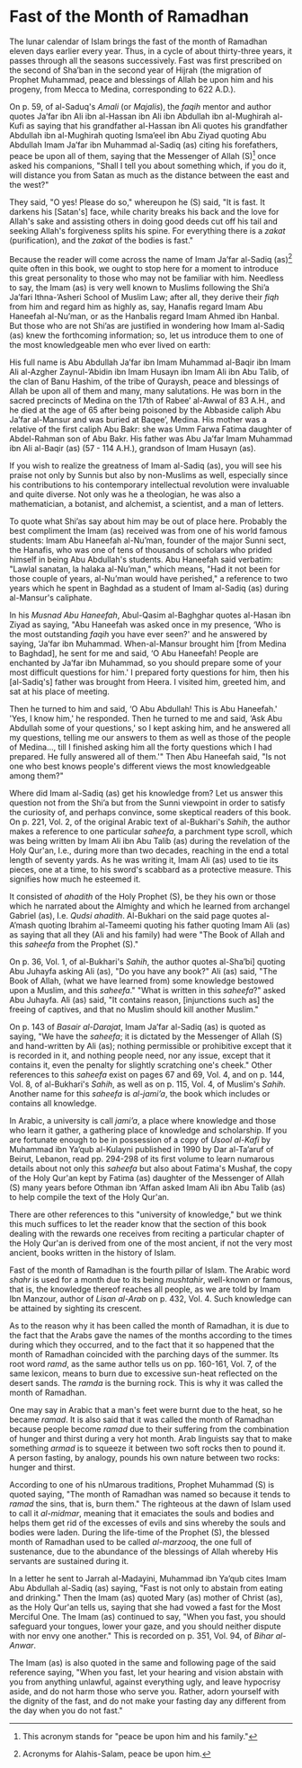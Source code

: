 Fast of the Month of Ramadhan
=============================

The lunar calendar of Islam brings the fast of the month of Ramadhan
eleven days earlier every year. Thus, in a cycle of about thirty-three
years, it passes through all the seasons successively. Fast was first
prescribed on the second of Sha’ban in the second year of Hijrah (the
migration of Prophet Muhammad, peace and blessings of Allah be upon him
and his progeny, from Mecca to Medina, corresponding to 622 A.D.).

On p. 59, of al-Saduq's *Amali* (or *Majalis*), the *faqih* mentor and
author quotes Ja’far ibn Ali ibn al-Hassan ibn Ali ibn Abdullah ibn
al-Mughirah al-Kufi as saying that his grandfather al-Hassan ibn Ali
quotes his grandfather Abdullah ibn al-Mughirah quoting Isma’eel ibn Abu
Ziyad quoting Abu Abdullah Imam Ja’far ibn Muhammad al-Sadiq (as) citing
his forefathers, peace be upon all of them, saying that the Messenger of
Allah (S)[^1] once asked his companions, "Shall I tell you about
something which, if you do it, will distance you from Satan as much as
the distance between the east and the west?"

They said, "O yes! Please do so," whereupon he (S) said, "It is fast. It
darkens his [Satan's] face, while charity breaks his back and the love
for Allah's sake and assisting others in doing good deeds cut off his
tail and seeking Allah's forgiveness splits his spine. For everything
there is a *zakat* (purification), and the *zakat* of the bodies is
fast."

Because the reader will come across the name of Imam Ja’far al-Sadiq
(as)[^2] quite often in this book, we ought to stop here for a moment to
introduce this great personality to those who may not be familiar with
him. Needless to say, the Imam (as) is very well known to Muslims
following the Shi’a Ja’fari Ithna-’Asheri School of Muslim Law; after
all, they derive their *fiqh* from him and regard him as highly as, say,
Hanafis regard Imam Abu Haneefah al-Nu’man, or as the Hanbalis regard
Imam Ahmed ibn Hanbal. But those who are not Shi’as are justified in
wondering how Imam al-Sadiq (as) knew the forthcoming information; so,
let us introduce them to one of the most knowledgeable men who ever
lived on earth:

His full name is Abu Abdullah Ja’far ibn Imam Muhammad al-Baqir ibn Imam
Ali al-Azgher Zaynul-’Abidin ibn Imam Husayn ibn Imam Ali ibn Abu Talib,
of the clan of Banu Hashim, of the tribe of Quraysh, peace and blessings
of Allah be upon all of them and many, many salutations. He was born in
the sacred precincts of Medina on the 17th of Rabee’ al-Awwal of 83
A.H., and he died at the age of 65 after being poisoned by the Abbaside
caliph Abu Ja’far al-Mansur and was buried at Baqee’, Medina. His mother
was a relative of the first caliph Abu Bakr: she was Umm Farwa Fatima
daughter of Abdel-Rahman son of Abu Bakr. His father was Abu Ja’far Imam
Muhammad ibn Ali al-Baqir (as) (57 - 114 A.H.), grandson of Imam Husayn
(as).

If you wish to realize the greatness of Imam al-Sadiq (as), you will see
his praise not only by Sunnis but also by non-Muslims as well,
especially since his contributions to his contemporary intellectual
revolution were invaluable and quite diverse. Not only was he a
theologian, he was also a mathematician, a botanist, and alchemist, a
scientist, and a man of letters.

To quote what Shi’as say about him may be out of place here. Probably
the best compliment the Imam (as) received was from one of his world
famous students: Imam Abu Haneefah al-Nu’man, founder of the major Sunni
sect, the Hanafis, who was one of tens of thousands of scholars who
prided himself in being Abu Abdullah's students. Abu Haneefah said
verbatim: "Lawlal sanatan, la halaka al-Nu’man," which means, "Had it
not been for those couple of years, al-Nu’man would have perished," a
reference to two years which he spent in Baghdad as a student of Imam
al-Sadiq (as) during al-Mansur's caliphate.

In his *Musnad Abu Haneefah*, Abul-Qasim al-Baghghar quotes al-Hasan ibn
Ziyad as saying, "Abu Haneefah was asked once in my presence, ‘Who is
the most outstanding *faqih* you have ever seen?' and he answered by
saying, ‘Ja’far ibn Muhammad. When-al-Mansur brought him [from Medina to
Baghdad], he sent for me and said, ‘O Abu Haneefah! People are enchanted
by Ja’far ibn Muhammad, so you should prepare some of your most
difficult questions for him.' I prepared forty questions for him, then
his [al-Sadiq's] father was brought from Heera. I visited him, greeted
him, and sat at his place of meeting.

Then he turned to him and said, ‘O Abu Abdullah! This is Abu Haneefah.'
'Yes, I know him,' he responded. Then he turned to me and said, ‘Ask Abu
Abdullah some of your questions,' so I kept asking him, and he answered
all my questions, telling me our answers to them as well as those of the
people of Medina..., till I finished asking him all the forty questions
which I had prepared. He fully answered all of them.'" Then Abu Haneefah
said, "Is not one who best knows people's different views the most
knowledgeable among them?"

Where did Imam al-Sadiq (as) get his knowledge from? Let us answer this
question not from the Shi’a but from the Sunni viewpoint in order to
satisfy the curiosity of, and perhaps convince, some skeptical readers
of this book. On p. 221, Vol. 2, of the original Arabic text of
al-Bukhari's *Sahih*, the author makes a reference to one particular
*saheefa*, a parchment type scroll, which was being written by Imam Ali
ibn Abu Talib (as) during the revelation of the Holy Qur'an, I.e.,
during more than two decades, reaching in the end a total length of
seventy yards. As he was writing it, Imam Ali (as) used to tie its
pieces, one at a time, to his sword's scabbard as a protective measure.
This signifies how much he esteemed it.

It consisted of *ahadith* of the Holy Prophet (S), be they his own or
those which he narrated about the Almighty and which he learned from
archangel Gabriel (as), I.e. *Qudsi ahadith*. Al-Bukhari on the said
page quotes al-A’mash quoting Ibrahim al-Tameemi quoting his father
quoting Imam Ali (as) as saying that all they (Ali and his family) had
were "The Book of Allah and this *saheefa* from the Prophet (S)."

On p. 36, Vol. 1, of al-Bukhari's *Sahih*, the author quotes al-Sha’bi]
quoting Abu Juhayfa asking Ali (as), "Do you have any book?" Ali (as)
said, "The Book of Allah, (what we have learned from) some knowledge
bestowed upon a Muslim, and this *saheefa*." "What is written in this
*saheefa*?" asked Abu Juhayfa. Ali (as) said, "It contains reason,
[injunctions such as] the freeing of captives, and that no Muslim should
kill another Muslim."

On p. 143 of *Basair al-Darajat*, Imam Ja’far al-Sadiq (as) is quoted as
saying, "We have the *saheefa*; it is dictated by the Messenger of Allah
(S) and hand-written by Ali (as); nothing permissible or prohibitive
except that it is recorded in it, and nothing people need, nor any
issue, except that it contains it, even the penalty for slightly
scratching one's cheek." Other references to this *saheefa* exist on
pages 67 and 69, Vol. 4, and on p. 144, Vol. 8, of al-Bukhari's *Sahih*,
as well as on p. 115, Vol. 4, of Muslim's *Sahih*. Another name for this
*saheefa* is *al-jami’a*, the book which includes or contains all
knowledge.

In Arabic, a university is call *jami’a*, a place where knowledge and
those who learn it gather, a gathering place of knowledge and
scholarship. If you are fortunate enough to be in possession of a copy
of *Usool al-Kafi* by Muhammad ibn Ya’qub al-Kulayni published in 1990
by Dar al-Ta’aruf of Beirut, Lebanon, read pp. 294-298 of its first
volume to learn numarous details about not only this *saheefa* but also
about Fatima's Mushaf, the copy of the Holy Qur'an kept by Fatima (as)
daughter of the Messenger of Allah (S) many years before Othman ibn
‘Affan asked Imam Ali ibn Abu Talib (as) to help compile the text of the
Holy Qur'an.

There are other references to this "university of knowledge," but we
think this much suffices to let the reader know that the section of this
book dealing with the rewards one receives from reciting a particular
chapter of the Holy Qur'an is derived from one of the most ancient, if
not the very most ancient, books written in the history of Islam.

Fast of the month of Ramadhan is the fourth pillar of Islam. The Arabic
word *shahr* is used for a month due to its being *mushtahir*,
well-known or famous, that is, the knowledge thereof reaches all people,
as we are told by Imam Ibn Manzour, author of *Lisan al-Arab* on p. 432,
Vol. 4. Such knowledge can be attained by sighting its crescent.

As to the reason why it has been called the month of Ramadhan, it is due
to the fact that the Arabs gave the names of the months according to the
times during which they occurred, and to the fact that it so happened
that the month of Ramadhan coincided with the parching days of the
summer. Its root word *ramd*, as the same author tells us on pp.
160-161, Vol. 7, of the same lexicon, means to burn due to excessive
sun-heat reflected on the desert sands. The *ramda* is the burning rock.
This is why it was called the month of Ramadhan.

One may say in Arabic that a man's feet were burnt due to the heat, so
he became *ramad*. It is also said that it was called the month of
Ramadhan because people become *ramad* due to their suffering from the
combination of hunger and thirst during a very hot month. Arab linguists
say that to make something *armad* is to squeeze it between two soft
rocks then to pound it. A person fasting, by analogy, pounds his own
nature between two rocks: hunger and thirst.

According to one of his nUmarous traditions, Prophet Muhammad (S) is
quoted saying, "The month of Ramadhan was named so because it tends to
*ramad* the sins, that is, burn them." The righteous at the dawn of
Islam used to call it *al-midmar*, meaning that it emaciates the souls
and bodies and helps them get rid of the excesses of evils and sins
whereby the souls and bodies were laden. During the life-time of the
Prophet (S), the blessed month of Ramadhan used to be called
*al-marzooq*, the one full of sustenance, due to the abundance of the
blessings of Allah whereby His servants are sustained during it.

In a letter he sent to Jarrah al-Madayini, Muhammad ibn Ya’qub cites
Imam Abu Abdullah al-Sadiq (as) saying, "Fast is not only to abstain
from eating and drinking." Then the Imam (as) quoted Mary (as) mother of
Christ (as), as the Holy Qur'an tells us, saying that she had vowed a
fast for the Most Merciful One. The Imam (as) continued to say, "When
you fast, you should safeguard your tongues, lower your gaze, and you
should neither dispute with nor envy one another." This is recorded on
p. 351, Vol. 94, of *Bihar al-Anwar*.

The Imam (as) is also quoted in the same and following page of the said
reference saying, "When you fast, let your hearing and vision abstain
with you from anything unlawful, against everything ugly, and leave
hypocrisy aside, and do not harm those who serve you. Rather, adorn
yourself with the dignity of the fast, and do not make your fasting day
any different from the day when you do not fast."

[^1]: This acronym stands for "peace be upon him and his family."

[^2]: Acronyms for Alahis-Salam, peace be upon him.


